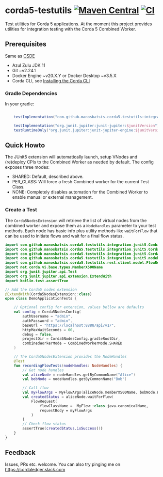 # corda5-testutils [![Maven Central](https://img.shields.io/maven-central/v/com.github.manosbatsis.corda5.testutils/integration-junit5.svg)](https://repo1.maven.org/maven2/com/github/manosbatsis/corda5/testutils/integration-junit5/) [![CI](https://github.com/manosbatsis/corda5-testutils/actions/workflows/gradle.yml/badge.svg)](https://github.com/manosbatsis/corda5-testutils/actions/workflows/gradle.yml)

Test utilities for Corda 5 applications.
At the moment this project provides utilities for integration testing with the Corda 5 Combined Worker.

## Prerequisites

Same as [CSDE](https://docs.r3.com/en/platform/corda/5.0/developing-applications/getting-started/prerequisites.html#software-prerequisites) 

- Azul Zulu JDK 11
- Git ~v2.24.1
- Docker Engine ~v20.X.Y or Docker Desktop ~v3.5.X
- Corda CLI, see [Installing the Corda CLI](https://docs.r3.com/en/platform/corda/5.0/developing-applications/tooling/installing-corda-cli.html)

### Gradle Dependencies

In your gradle:

```groovy

    testImplementation("com.github.manosbatsis.corda5.testutils:integration-junit5:1.0.0")

    testImplementation("org.junit.jupiter:junit-jupiter:$junitVersion")
    testRuntimeOnly("org.junit.jupiter:junit-jupiter-engine:$junitVersion")
```

## Quick Howto

The JUnit5 extension will automatically launch, setup VNodes and (re)deploy CPIs 
to the Combined Worker as needed by default. The config exposes three modes:

- SHARED: Default, described above. 
- PER_CLASS: Will force a fresh Combined worker for the current Test Class.
- NONE: Completely disables automation for the Combined Worker to enable manual or external management.


### Create a Test

The `Corda5NodesExtension` will retrieve the list of virtual nodes from the combined worker 
and expose them as a `NodeHandles` parameter to your test methods. Each node has basic info plus 
utility methods like `waitForFlow` that can be used to initiate flows and wait for a final flow status.

```kotlin
import com.github.manosbatsis.corda5.testutils.integration.junit5.CombinedWorkerMode
import com.github.manosbatsis.corda5.testutils.integration.junit5.Corda5NodesConfig
import com.github.manosbatsis.corda5.testutils.integration.junit5.Corda5NodesExtension
import com.github.manosbatsis.corda5.testutils.integration.junit5.nodehandles.NodeHandles
import com.github.manosbatsis.corda5.testutils.rest.client.model.FlowRequest
import net.corda.v5.base.types.MemberX500Name
import org.junit.jupiter.api.Test
import org.junit.jupiter.api.extension.ExtendWith
import kotlin.test.assertTrue

// Add the Corda5 nodes extension
@ExtendWith(Corda5NodesExtension::class)
open class DemoApplicationTests {

    // Optional config for extension, values bellow are defaults
    val config = Corda5NodesConfig(
        authUsername = "admin",
        authPassword = "admin",
        baseUrl = "https://localhost:8888/api/v1/",
        httpMaxWaitSeconds = 60,
        debug = false,
        projectDir = Corda5NodesConfig.gradleRootDir,
        combinedWorkerMode = CombinedWorkerMode.SHARED
    )

    // The Corda5NodesExtension provides the NodeHandles
    @Test
    fun recordingFlowTests(nodeHandles: NodeHandles) {
        // Get node handles
        val aliceNode = nodeHandles.getByCommonName("Alice")
        val bobNode = nodeHandles.getByCommonName("Bob")

        // Call flow
        val myFlowArgs = MyFlowArgs(aliceNode.memberX500Name, bobNode.memberX500Name)
        val createdStatus = aliceNode.waitForFlow(
            FlowRequest(
                flowClassName =  MyFlow::class.java.canonicalName,
                requestBody = myFlowArgs
            )
        )
        // Check flow status
        assertTrue(createdStatus.isSuccess())
    }
}
```

## Feedback

Issues, PRs etc. welcome. You can also try pinging me on https://cordaledger.slack.com
